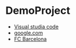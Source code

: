 # DemoProject
- [Visual studia code](https://code.visualstudio.com/)
- [google.com](https://google.com/)
- [FC Barcelona](https://fcbarcelona.com/)